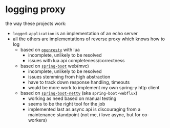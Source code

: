 # logging proxy

the way these projects work:

* `logged-application` is an implementation of an echo server
* all the others are implementations of reverse proxy which knows how to log
  * based on [`openresty`](./openresty) with lua
    * incomplete, unlikely to be resolved
    * issues with lua api completeness/correctness
  * based on [`spring-boot`](./spring-boot) web(mvc)
    * incomplete, unlikely to be resolved
    * issues stemming from high abstraction
    * have to track down response handling, timeouts
    * would be more work to implement my own spring-y http client
  * based on [`spring-boot-netty`](./spring-boot-netty) (aka `spring-boot-webflux`)
    * working as need based on manual testing
    * seems to be the right tool for the job
    * implemented last as async api is discouraging from a maintenance standpoint (not me, i love async, but for co-workers)
